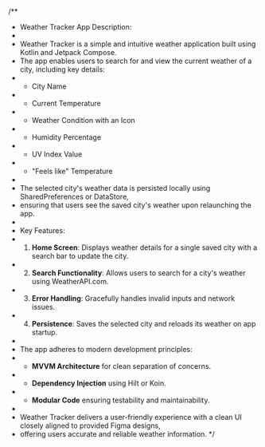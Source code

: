 /**
 * Weather Tracker App Description:
 *
 * Weather Tracker is a simple and intuitive weather application built using Kotlin and Jetpack Compose.
 * The app enables users to search for and view the current weather of a city, including key details:
 * - City Name
 * - Current Temperature
 * - Weather Condition with an Icon
 * - Humidity Percentage
 * - UV Index Value
 * - "Feels like" Temperature
 *
 * The selected city's weather data is persisted locally using SharedPreferences or DataStore,
 * ensuring that users see the saved city's weather upon relaunching the app.
 *
 * Key Features:
 * 1. **Home Screen**: Displays weather details for a single saved city with a search bar to update the city.
 * 2. **Search Functionality**: Allows users to search for a city's weather using WeatherAPI.com.
 * 3. **Error Handling**: Gracefully handles invalid inputs and network issues.
 * 4. **Persistence**: Saves the selected city and reloads its weather on app startup.
 *
 * The app adheres to modern development principles:
 * - **MVVM Architecture** for clean separation of concerns.
 * - **Dependency Injection** using Hilt or Koin.
 * - **Modular Code** ensuring testability and maintainability.
 *
 * Weather Tracker delivers a user-friendly experience with a clean UI closely aligned to provided Figma designs,
 * offering users accurate and reliable weather information.
 */
